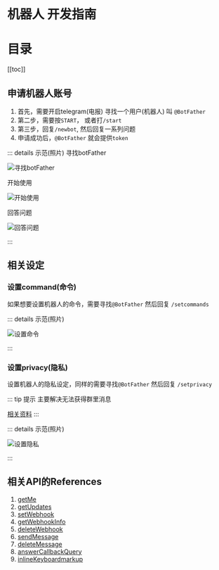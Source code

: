 # 机器人 开发指南

# 目录
[[toc]]

## 申请机器人账号
1. 首先，需要开启telegram(电报) 寻找一个用户(机器人) 叫 ```@BotFather```
2. 第二步，需要按```START```， 或者打```/start```
3. 第三步，回复```/newbot```, 然后回复一系列问题
4. 申请成功后，```@BotFather``` 就会提供```token```

::: details 示范(照片)
寻找botFather

![寻找botFather](/images/bot_search.png)

开始使用

![开始使用](/images/bot_start.png)

回答问题

![回答问题](/images/bot_questions.jpg)

:::

## 相关设定

### 设置command(命令)
如果想要设置机器人的命令，需要寻找```@BotFather``` 然后回复 ```/setcommands```

::: details 示范(照片)

![设置命令](/images/bot_commands.png)

:::

### 设置privacy(隐私)
设置机器人的隐私设定，同样的需要寻找```@BotFather``` 然后回复 ```/setprivacy```

::: tip 提示
主要解决无法获得群里消息

[相关资料](https://www.hiczp.com/telegram/telegram-bot-shou-bu-dao-pu-tong-qun-liao-xiao-xi-de-wen-ti.html)
:::

::: details 示范(照片)

![设置隐私](/images/bot_privacy.png)

:::

## 相关API的References
1. [getMe](https://core.telegram.org/bots/api#getme)
2. [getUpdates](https://core.telegram.org/bots/api#getupdates)
3. [setWebhook](https://core.telegram.org/bots/api#setwebhook)
4. [getWebhookInfo](https://core.telegram.org/bots/api#getwebhookinfo)
5. [deleteWebhook](https://core.telegram.org/bots/api#deletewebhook)
6. [sendMessage](https://core.telegram.org/bots/api#sendmessage)
7. [deleteMessage](https://core.telegram.org/bots/api#deletemessage)
8. [answerCallbackQuery](https://core.telegram.org/bots/api#answercallbackquery)
9. [inlineKeyboardmarkup](https://core.telegram.org/bots/api#inlinekeyboardmarkup)
